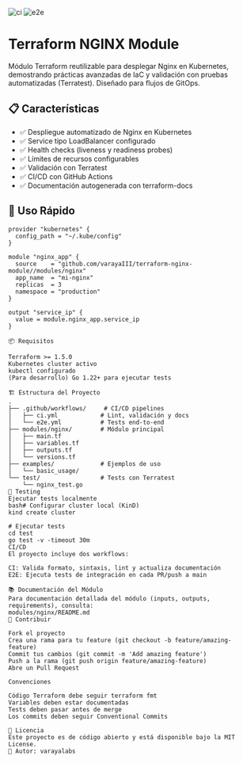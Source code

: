 ![ci](https://github.com/varayaIII/terraform-nginx-module/actions/workflows/ci.yml/badge.svg)
![e2e](https://github.com/varayaIII/terraform-nginx-module/actions/workflows/e2e.yml/badge.svg)

# Terraform NGINX Module

Módulo Terraform reutilizable para desplegar Nginx en Kubernetes, demostrando prácticas avanzadas de IaC y validación con pruebas automatizadas (Terratest). Diseñado para flujos de GitOps.

## 📋 Características

- ✅ Despliegue automatizado de Nginx en Kubernetes
- ✅ Service tipo LoadBalancer configurado
- ✅ Health checks (liveness y readiness probes)
- ✅ Límites de recursos configurables
- ✅ Validación con Terratest
- ✅ CI/CD con GitHub Actions
- ✅ Documentación autogenerada con terraform-docs

## 🚀 Uso Rápido
```hcl
provider "kubernetes" {
  config_path = "~/.kube/config"
}

module "nginx_app" {
  source    = "github.com/varayaIII/terraform-nginx-module//modules/nginx"
  app_name  = "mi-nginx"
  replicas  = 3
  namespace = "production"
}

output "service_ip" {
  value = module.nginx_app.service_ip
}

📦 Requisitos

Terraform >= 1.5.0
Kubernetes cluster activo
kubectl configurado
(Para desarrollo) Go 1.22+ para ejecutar tests

🏗️ Estructura del Proyecto
.
├── .github/workflows/     # CI/CD pipelines
│   ├── ci.yml            # Lint, validación y docs
│   └── e2e.yml           # Tests end-to-end
├── modules/nginx/        # Módulo principal
│   ├── main.tf
│   ├── variables.tf
│   ├── outputs.tf
│   └── versions.tf
├── examples/             # Ejemplos de uso
│   └── basic_usage/
└── test/                 # Tests con Terratest
    └── nginx_test.go
🧪 Testing
Ejecutar tests localmente
bash# Configurar cluster local (KinD)
kind create cluster

# Ejecutar tests
cd test
go test -v -timeout 30m
CI/CD
El proyecto incluye dos workflows:

CI: Valida formato, sintaxis, lint y actualiza documentación
E2E: Ejecuta tests de integración en cada PR/push a main

📚 Documentación del Módulo
Para documentación detallada del módulo (inputs, outputs, requirements), consulta:
modules/nginx/README.md
🤝 Contribuir

Fork el proyecto
Crea una rama para tu feature (git checkout -b feature/amazing-feature)
Commit tus cambios (git commit -m 'Add amazing feature')
Push a la rama (git push origin feature/amazing-feature)
Abre un Pull Request

Convenciones

Código Terraform debe seguir terraform fmt
Variables deben estar documentadas
Tests deben pasar antes de merge
Los commits deben seguir Conventional Commits

📄 Licencia
Este proyecto es de código abierto y está disponible bajo la MIT License.
👤 Autor: varayalabs
